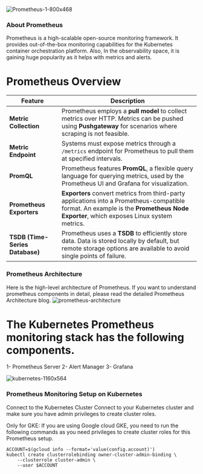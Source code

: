 ![Prometheus-1-800x468](https://github.com/user-attachments/assets/30e40d7f-1141-4db0-ab03-8aa359cbbf3c)

### About Prometheus

Prometheus is a high-scalable open-source monitoring framework. It provides out-of-the-box monitoring capabilities for the Kubernetes container orchestration platform. Also, In the observability space, it is gaining huge popularity as it helps with metrics and alerts.

# Prometheus Overview

| Feature                  | Description                                                                                                                                                   |
|--------------------------|---------------------------------------------------------------------------------------------------------------------------------------------------------------|
| **Metric Collection**    | Prometheus employs a **pull model** to collect metrics over HTTP. Metrics can be pushed using **Pushgateway** for scenarios where scraping is not feasible.   |
| **Metric Endpoint**      | Systems must expose metrics through a `/metrics` endpoint for Prometheus to pull them at specified intervals.                                                |
| **PromQL**               | Prometheus features **PromQL**, a flexible query language for querying metrics, used by the Prometheus UI and Grafana for visualization.                      |
| **Prometheus Exporters** | **Exporters** convert metrics from third-party applications into a Prometheus-compatible format. An example is the **Prometheus Node Exporter**, which exposes Linux system metrics. |
| **TSDB (Time-Series Database)** | Prometheus uses a **TSDB** to efficiently store data. Data is stored locally by default, but remote storage options are available to avoid single points of failure. |


### Prometheus Architecture

Here is the high-level architecture of Prometheus. If you want to understand prometheus components in detail, please read the detailed Prometheus Architecture blog.
![prometheus-architecture](https://github.com/user-attachments/assets/bd5f3702-73ea-4e15-b2e1-3c33861ef119)

# The Kubernetes Prometheus monitoring stack has the following components.
1- Prometheus Server
2- Alert Manager
3- Grafana

![kubernetes-1160x564](https://github.com/user-attachments/assets/402d7300-0a15-41c4-84e2-6cb46b28d783)

### Prometheus Monitoring Setup on Kubernetes
  Connect to the Kubernetes Cluster
Connect to your Kubernetes cluster and make sure you have admin privileges to create cluster roles.

Only for GKE: If you are using Google cloud GKE, you need to run the following commands as you need privileges to create cluster roles for this Prometheus setup.
```code
ACCOUNT=$(gcloud info --format='value(config.account)')
kubectl create clusterrolebinding owner-cluster-admin-binding \
    --clusterrole cluster-admin \
    --user $ACCOUNT
````
